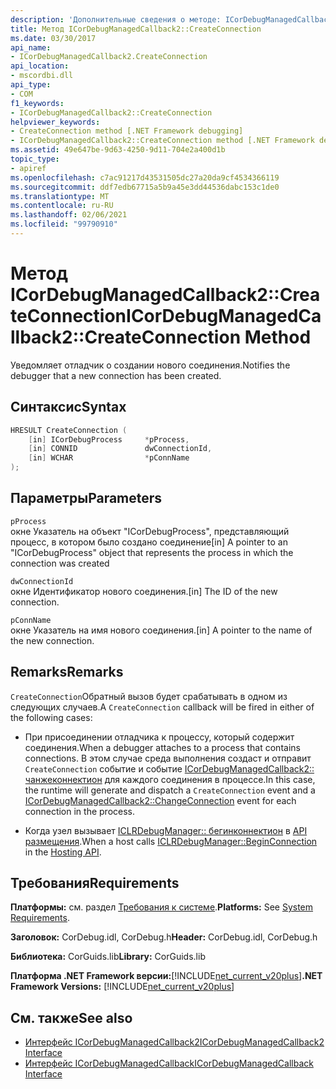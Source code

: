 ```yaml
---
description: 'Дополнительные сведения о методе: ICorDebugManagedCallback2:: CreateConnection'
title: Метод ICorDebugManagedCallback2::CreateConnection
ms.date: 03/30/2017
api_name:
- ICorDebugManagedCallback2.CreateConnection
api_location:
- mscordbi.dll
api_type:
- COM
f1_keywords:
- ICorDebugManagedCallback2::CreateConnection
helpviewer_keywords:
- CreateConnection method [.NET Framework debugging]
- ICorDebugManagedCallback2::CreateConnection method [.NET Framework debugging]
ms.assetid: 49e647be-9d63-4250-9d11-704e2a400d1b
topic_type:
- apiref
ms.openlocfilehash: c7ac91217d43531505dc27a20da9cf4534366119
ms.sourcegitcommit: ddf7edb67715a5b9a45e3dd44536dabc153c1de0
ms.translationtype: MT
ms.contentlocale: ru-RU
ms.lasthandoff: 02/06/2021
ms.locfileid: "99790910"
---
```

# <a name="icordebugmanagedcallback2createconnection-method"></a><span data-ttu-id="b3021-103">Метод ICorDebugManagedCallback2::CreateConnection</span><span class="sxs-lookup"><span data-stu-id="b3021-103">ICorDebugManagedCallback2::CreateConnection Method</span></span>

<span data-ttu-id="b3021-104">Уведомляет отладчик о создании нового соединения.</span><span class="sxs-lookup"><span data-stu-id="b3021-104">Notifies the debugger that a new connection has been created.</span></span>  
  
## <a name="syntax"></a><span data-ttu-id="b3021-105">Синтаксис</span><span class="sxs-lookup"><span data-stu-id="b3021-105">Syntax</span></span>  
  
```cpp  
HRESULT CreateConnection (  
    [in] ICorDebugProcess     *pProcess,  
    [in] CONNID               dwConnectionId,  
    [in] WCHAR                *pConnName  
);  
```  
  
## <a name="parameters"></a><span data-ttu-id="b3021-106">Параметры</span><span class="sxs-lookup"><span data-stu-id="b3021-106">Parameters</span></span>  

 `pProcess`  
 <span data-ttu-id="b3021-107">окне Указатель на объект "ICorDebugProcess", представляющий процесс, в котором было создано соединение</span><span class="sxs-lookup"><span data-stu-id="b3021-107">[in] A pointer to an "ICorDebugProcess" object that represents the process in which the connection was created</span></span>  
  
 `dwConnectionId`  
 <span data-ttu-id="b3021-108">окне Идентификатор нового соединения.</span><span class="sxs-lookup"><span data-stu-id="b3021-108">[in] The ID of the new connection.</span></span>  
  
 `pConnName`  
 <span data-ttu-id="b3021-109">окне Указатель на имя нового соединения.</span><span class="sxs-lookup"><span data-stu-id="b3021-109">[in] A pointer to the name of the new connection.</span></span>  
  
## <a name="remarks"></a><span data-ttu-id="b3021-110">Remarks</span><span class="sxs-lookup"><span data-stu-id="b3021-110">Remarks</span></span>  

 <span data-ttu-id="b3021-111">`CreateConnection`Обратный вызов будет срабатывать в одном из следующих случаев.</span><span class="sxs-lookup"><span data-stu-id="b3021-111">A `CreateConnection` callback will be fired in either of the following cases:</span></span>  
  
- <span data-ttu-id="b3021-112">При присоединении отладчика к процессу, который содержит соединения.</span><span class="sxs-lookup"><span data-stu-id="b3021-112">When a debugger attaches to a process that contains connections.</span></span> <span data-ttu-id="b3021-113">В этом случае среда выполнения создаст и отправит `CreateConnection` событие и событие [ICorDebugManagedCallback2:: чанжеконнектион](icordebugmanagedcallback2-changeconnection-method.md) для каждого соединения в процессе.</span><span class="sxs-lookup"><span data-stu-id="b3021-113">In this case, the runtime will generate and dispatch a `CreateConnection` event and a [ICorDebugManagedCallback2::ChangeConnection](icordebugmanagedcallback2-changeconnection-method.md) event for each connection in the process.</span></span>  
  
- <span data-ttu-id="b3021-114">Когда узел вызывает [ICLRDebugManager:: бегинконнектион](../hosting/iclrdebugmanager-beginconnection-method.md) в [API размещения](../hosting/index.md).</span><span class="sxs-lookup"><span data-stu-id="b3021-114">When a host calls [ICLRDebugManager::BeginConnection](../hosting/iclrdebugmanager-beginconnection-method.md) in the [Hosting API](../hosting/index.md).</span></span>  
  
## <a name="requirements"></a><span data-ttu-id="b3021-115">Требования</span><span class="sxs-lookup"><span data-stu-id="b3021-115">Requirements</span></span>  

 <span data-ttu-id="b3021-116">**Платформы:** см. раздел [Требования к системе](../../get-started/system-requirements.md).</span><span class="sxs-lookup"><span data-stu-id="b3021-116">**Platforms:** See [System Requirements](../../get-started/system-requirements.md).</span></span>  
  
 <span data-ttu-id="b3021-117">**Заголовок:** CorDebug.idl, CorDebug.h</span><span class="sxs-lookup"><span data-stu-id="b3021-117">**Header:** CorDebug.idl, CorDebug.h</span></span>  
  
 <span data-ttu-id="b3021-118">**Библиотека:** CorGuids.lib</span><span class="sxs-lookup"><span data-stu-id="b3021-118">**Library:** CorGuids.lib</span></span>  
  
 <span data-ttu-id="b3021-119">**Платформа .NET Framework версии:**[!INCLUDE[net_current_v20plus](../../../../includes/net-current-v20plus-md.md)]</span><span class="sxs-lookup"><span data-stu-id="b3021-119">**.NET Framework Versions:** [!INCLUDE[net_current_v20plus](../../../../includes/net-current-v20plus-md.md)]</span></span>  
  
## <a name="see-also"></a><span data-ttu-id="b3021-120">См. также</span><span class="sxs-lookup"><span data-stu-id="b3021-120">See also</span></span>

- [<span data-ttu-id="b3021-121">Интерфейс ICorDebugManagedCallback2</span><span class="sxs-lookup"><span data-stu-id="b3021-121">ICorDebugManagedCallback2 Interface</span></span>](icordebugmanagedcallback2-interface.md)
- [<span data-ttu-id="b3021-122">Интерфейс ICorDebugManagedCallback</span><span class="sxs-lookup"><span data-stu-id="b3021-122">ICorDebugManagedCallback Interface</span></span>](icordebugmanagedcallback-interface.md)

